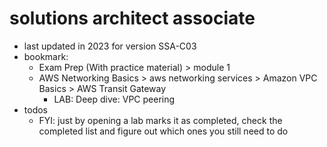 # solutions architect associate

- last updated in 2023 for version SSA-C03
- bookmark:
  - Exam Prep (With practice material) > module 1
  - AWS Networking Basics > aws networking services > Amazon VPC Basics > AWS Transit Gateway
    - LAB: Deep dive: VPC peering
- todos
  - FYI: just by opening a lab marks it as completed, check the completed list and figure out which ones you still need to do
